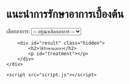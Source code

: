 <!DOCTYPE html>
<html lang="th">
<head>
    <meta charset="UTF-8">
    <meta name="viewport" content="width=device-width, initial-scale=1.0">
    <title>เว็บให้ข้อมูลยาและการรักษา</title>
    <link rel="stylesheet" href="styles.css">
</head>
<body>
    <div class="container">
        <h1>แนะนำการรักษาอาการเบื้องต้น</h1>
        <label for="symptom">เลือกอาการ:</label>
        <select id="symptom" onchange="showTreatment()">
            <option value="">-- กรุณาเลือกอาการ --</option>
            <option value="period_pain">ปวดท้องเมน</option>
            <option value="headache">ปวดหัว</option>
            <option value="leg_pain">ปวดขา</option>
            <option value="seizure">ชัก</option>
            <option value="choking">อาหารติดคอ</option>
        </select>

        <div id="result" class="hidden">
            <h2>วิธีรักษาและยา</h2>
            <p id="treatment"></p>
        </div>
    </div>

    <script src="script.js"></script>
</body>
</html>